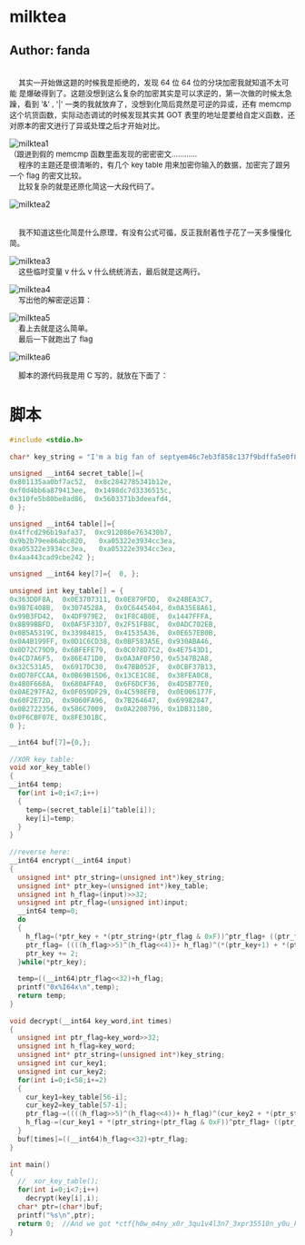 # milktea
## Author: fanda
</br>
&nbsp;&nbsp;&nbsp;&nbsp;<font size=2>其实一开始做这题的时候我是拒绝的，发现 64 位 64 位的分块加密我就知道不太可能 是爆破得到了。这题没想到这么复杂的加密其实是可以求逆的，第一次做的时候太急躁，看到 '&' , '|' 一类的我就放弃了，没想到化简后竟然是可逆的异或，还有 memcmp 这个坑货函数，实际动态调试的时候发现其实其 GOT 表里的地址是要给自定义函数，还对原本的密文进行了异或处理之后才开始对比。 </font></br>

![milktea1](https://github.com/fangdada/ctf/blob/master/screenshot/milktea1.png)
</br>
<font size=2>（跟进到假的 memcmp 函数里面发现的密密密文………… </font></br>
&nbsp;&nbsp;&nbsp;&nbsp;<font size=2>程序的主题还是很清晰的，有几个 key table 用来加密你输入的数据，加密完了跟另一个 flag 的密文比较。 </font></br>
&nbsp;&nbsp;&nbsp;&nbsp;<font size=2>比较复杂的就是还原化简这一大段代码了。  </font></br>

![milktea2](https://github.com/fangdada/ctf/blob/master/screenshot/milktea2.png)

</br>
&nbsp;&nbsp;&nbsp;&nbsp;<font size=2>我不知道这些化简是什么原理，有没有公式可循，反正我耐着性子花了一天多慢慢化简。 </font></br>

![milktea3](https://github.com/fangdada/ctf/blob/master/screenshot/milktea3.png)
</br>
&nbsp;&nbsp;&nbsp;&nbsp;<font size=2>这些临时变量 v 什么 v 什么统统消去，最后就是这两行。 </font></br>

![milktea4](https://github.com/fangdada/ctf/blob/master/screenshot/milktea4.png)
</br>
&nbsp;&nbsp;&nbsp;&nbsp;<font size=2>写出他的解密逆运算：</font></br>

![milktea5](https://github.com/fangdada/ctf/blob/master/screenshot/milktea5.png)
</br>
&nbsp;&nbsp;&nbsp;&nbsp;<font size=2>看上去就是这么简单。 </font></br>
&nbsp;&nbsp;&nbsp;&nbsp;<font size=2>最后一下就跑出了 flag </font></br>

![milktea6](https://github.com/fangdada/ctf/blob/master/screenshot/milktea6.png)
</br>

&nbsp;&nbsp;&nbsp;&nbsp;<font size=2>脚本的源代码我是用 C 写的，就放在下面了： </font></br>

脚本
=====
```C
#include <stdio.h> 
 
char* key_string = "I'm a big fan of septyem46c7eb3f858c137f9bdffa5e0f880e8959bb2e65"; 
 
unsigned __int64 secret_table[]={ 
0x801135aa0bf7ac52,  0x8c2842785341b12e, 
0xf0d4bb6a879413ee,  0x1498dc7d3336515c, 
0x310fe5b80be8ad86,  0x5603371b3deeafd4, 
0 }; 

unsigned __int64 table[]={
0x4ffcd296b19afa37,  0xc912086e763430b7,  
0x9b2b79ee86abc820,   0xa05322e3934cc3ea, 
0xa05322e3934cc3ea,   0xa05322e3934cc3ea, 
0x4aa443cad9cbe242 }; 

unsigned __int64 key[7]={  0, }; 
 
unsigned int key_table[] = {  
0x363DDF8A,  0x0E3707311, 0x0E879FDD,  0x24BEA3C7, 
0x9B7E408B,  0x3074528A,  0x0C6445404, 0x0A35E8A61, 
0x99B3FD42,  0x4DF979E2,  0x1F8C4B0E,  0x1447FFFA, 
0x8B99BBFD,  0x0AF5F33D7, 0x2F51FB8C,  0x0ADC702EB,
0x0B5A5319C, 0x33984815,  0x41535A36,  0x0E657EB0B,
0x0A4B199FF, 0x0D1C6CD38, 0x0BF583A5E, 0x930ABA46, 
0x0D72C79D9, 0x6BFEFE79,  0x0C078D7C2, 0x4E7543D1, 
0x4CD7A6F5,  0x86E471D0,  0x0A3AF0F50, 0x5347B2A8, 
0x32C531A5,  0x6917DC30,  0x47BB052F,  0x0CBF37B13,
0x0D78FCCAA, 0x0B69B15D6, 0x13CE1C8E,  0x38FEA0C8,
0x4B0F668A,  0x680AFFA0,  0x6F6DCF36,  0x4D5B77E0, 
0x0AE297FA2, 0x0F059DF29, 0x4C598EFB,  0x0E006177F,
0x60F2E72D,  0x9060FA96,  0x7B264647,  0x69982847, 
0x0B2722356, 0x586C7009,  0x0A2208796, 0x1DB31180,  
0x0F6CBF07E, 0x8FE301BC, 
0 };

__int64 buf[7]={0,}; 
 
//XOR key table: 
void xor_key_table()
{  
__int64 temp;
  for(int i=0;i<7;i++)  
  {
    temp=(secret_table[i]^table[i]);
    key[i]=temp;   
  }
} 
 
//reverse here: 
__int64 encrypt(__int64 input)
{  
  unsigned int* ptr_string=(unsigned int*)key_string; 
  unsigned int* ptr_key=(unsigned int*)key_table; 
  unsigned int h_flag=(input)>>32; 
  unsigned int ptr_flag=(unsigned int)input;
  __int64 temp=0;
  do  
  {   
    h_flag=(*ptr_key + *(ptr_string+(ptr_flag & 0xF))^ptr_flag+ ((ptr_flag>>5)^(ptr_flag<<4)))+h_flag;
    ptr_flag= ((((h_flag>>5)^(h_flag<<4))+ h_flag)^(*(ptr_key+1) + *(ptr_string+(h_flag & 0xF))))+ptr_flag;
    ptr_key += 2;
  }while(*ptr_key); 
  
  temp=((__int64)ptr_flag<<32)+h_flag;
  printf("0x%I64x\n",temp); 
  return temp; 
} 
 
void decrypt(__int64 key_word,int times)
{  
  unsigned int ptr_flag=key_word>>32; 
  unsigned int h_flag=key_word;  
  unsigned int* ptr_string=(unsigned int*)key_string;  
  unsigned int cur_key1; 
  unsigned int cur_key2; 
  for(int i=0;i<58;i+=2)  
  {   
    cur_key1=key_table[56-i];   
    cur_key2=key_table[57-i];  
    ptr_flag-=((((h_flag>>5)^(h_flag<<4))+ h_flag)^(cur_key2 + *(ptr_string+(h_flag & 0xF))));  
    h_flag-=(cur_key1 + *(ptr_string+(ptr_flag & 0xF))^ptr_flag+ ((ptr_flag>>5)^(ptr_flag<<4)));
  }    
  buf[times]=((__int64)h_flag<<32)+ptr_flag; 
} 
 
int main() 
{  
  //  xor_key_table();   
  for(int i=0;i<7;i++)   
    decrypt(key[i],i);  
  char* ptr=(char*)buf; 
  printf("%s\n",ptr);    
  return 0;  //And we got *ctf{h0w_m4ny_x0r_3qu1v4l3n7_3xpr35510n_y0u_kn0wlol}  :)
}
```
